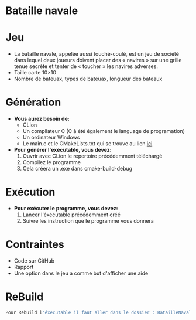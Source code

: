 



# Bataille navale
# Jeu
- La bataille navale, appelée aussi touché-coulé, est un jeu de société dans lequel deux joueurs doivent placer des « navires » sur une grille tenue secrète et tenter de « toucher » les navires adverses. 
- Taille carte 10×10
- Nombre de bateuax, types de bateuax, longueur des bateaux
# Génération
* **Vous aurez besoin de:**
  * CLion
  * Un compilateur C (C à été également le language de programation)
  * Un ordinateur Windows
  * Le main.c et le CMakeLists.txt qui se trouve au lien [ici](https://github.com/Ruimmp/Rui_Bataille-Navale)
* **Pour générer l'exécutable, vous devez:**
  1. Ouvrir avec CLion le repertoire précédemment téléchargé
  2. Compilez le programme
  3. Cela créera un .exe dans cmake-build-debug
# Exécution
* **Pour exécuter le programme, vous devez:**
  1. Lancer l'éxecutable précédemment créé
  2. Suivre les instruction que le programme vous donnera
# Contraintes
* Code sur GitHub
* Rapport
 * Une option dans le jeu a comme but d'afficher une aide
# ReBuild
```bash
Pour Rebuild l'éxecutable il faut aller dans le dossier : BatailleNaval et, clicker sur main.c, cela vous premettra de l'ouvrir dans CLion.
```
